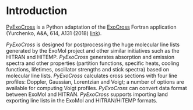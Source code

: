 # Introduction

[PyExoCross](https://github.com/ExoMol/PyExoCross "PyExoCross") is a Python adaptation of the [ExoCross](https://github.com/ExoMol/ExoCross "ExoCross") Fortran application (Yurchenko, A&amp;A, 614, A131 (2018) [link](https://doi.org/10.1051/0004-6361/201732531)).

*PyExoCross* is designed for postprocessing the huge molecular line lists generated by the ExoMol project and other similar initiatives such as the HITRAN and HITEMP. *PyExoCross* generates absorption and emission spectra and other properties (partition functions, specific heats, cooling functions, lifetimes, oscillator strengths and stick spectra) based on molecular line lists. *PyExoCross* calculates cross sections with four line profiles: Doppler, Gaussian, Lorentzian and Voigt; a number of options are available for computing Voigt profiles. *PyExoCross* can convert data format between ExoMol and HITRAN. *PyExoCross* supports importing land exporting line lists in the ExoMol and HITRAN/HITEMP formats.
